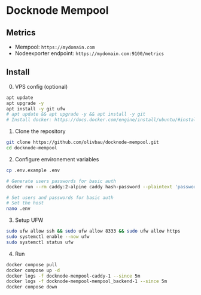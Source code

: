 # Docknode Mempool

## Metrics

- Mempool: `https://mydomain.com`
- Nodeexporter endpoint: `https://mydomain.com:9100/metrics`

## Install

0. VPS config (optional)

```bash
apt update
apt upgrade -y
apt install -y git ufw
# apt update && apt upgrade -y && apt install -y git
# Install docker: https://docs.docker.com/engine/install/ubuntu/#install-using-the-repository
```

1. Clone the repository

```bash
git clone https://github.com/olivbau/docknode-mempool.git
cd docknode-mempool
```

2. Configure environement variables

```bash
cp .env.example .env

# Generate users passwords for basic auth
docker run --rm caddy:2-alpine caddy hash-password --plaintext 'password'

# Set users and passwords for basic auth
# Set the host
nano .env
```

3. Setup UFW

```bash
sudo ufw allow ssh && sudo ufw allow 8333 && sudo ufw allow https
sudo systemctl enable --now ufw
sudo systemctl status ufw
```

4. Run

```bash
docker compose pull
docker compose up -d
docker logs -f docknode-mempool-caddy-1 --since 5m
docker logs -f docknode-mempool-mempool_backend-1 --since 5m
docker compose down
```
